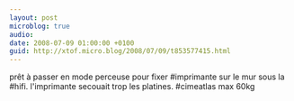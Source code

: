 ```yaml
---
layout: post
microblog: true
audio: 
date: 2008-07-09 01:00:00 +0100
guid: http://xtof.micro.blog/2008/07/09/t853577415.html
---
```

prêt à passer en mode perceuse pour fixer #imprimante sur le mur sous la #hifi. l'imprimante secouait trop les platines. #cimeatlas max 60kg
